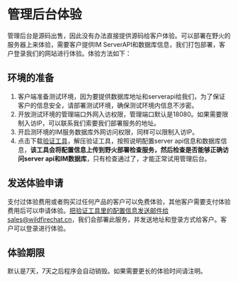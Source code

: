 # 管理后台体验
管理后台是源码出售，因此没有办法直接提供源码给客户体验。可以部署在野火的服务器上来体验，需要客户提供IM ServerAPI和数据库信息，我们打包部署，客户登录我们的网站进行体验。体验方法如下：

## 环境的准备
1. 客户端准备测试环境，因为要提供数据库地址和serverapi给我们，为了保证客户的信息安全，请部署测试环境，确保测试环境内信息不涉密。
2. 开放测试环境的管理端口外网入访权限，管理端口默认是18080。如果需要限制入访IP，可以联系我们索要我们部署服务的地址。
3. 开启测环境的IM服务数据库外网访问权限，同样可以限制入访IP。
4. 点击下载[验证工具](https://media.wfcoss.cn/firechat/admin-config-checker.tar.gz)，解压验证工具，按照说明配置server api信息和数据库信息，**该工具会将配置信息上传到野火部署检查服务，然后检查是否能够正确访问server api和IM数据库**，只有检查通过了，才能正常试用管理后台。

## 发送体验申请
支付过体验费用或者购买过任何产品的客户可以免费体验，其他客户需要支付体验费用后可以申请体验。把验证工具里的配置信息发送邮件给sales@wildfirechat.cn，我们会部署此服务，并发送地址和登录方式给客户。客户可以登录进行体验。

## 体验期限
默认是7天，7天之后程序会自动销毁。如果需要更长的体验时间请注明。

